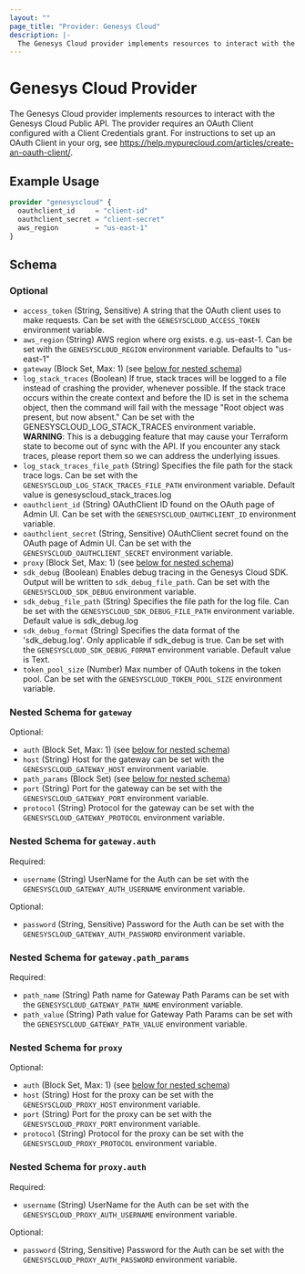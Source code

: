 ```yaml
---
layout: ""
page_title: "Provider: Genesys Cloud"
description: |-
  The Genesys Cloud provider implements resources to interact with the Genesys Cloud Public API.
---
```


# Genesys Cloud Provider

The Genesys Cloud provider implements resources to interact with the Genesys Cloud Public API. The provider requires an OAuth Client configured with a Client Credentials grant. For instructions to set up an OAuth Client in your org, see https://help.mypurecloud.com/articles/create-an-oauth-client/.

## Example Usage

```terraform
provider "genesyscloud" {
  oauthclient_id     = "client-id"
  oauthclient_secret = "client-secret"
  aws_region         = "us-east-1"
}
```

<!-- schema generated by tfplugindocs -->
## Schema

### Optional

- `access_token` (String, Sensitive) A string that the OAuth client uses to make requests. Can be set with the `GENESYSCLOUD_ACCESS_TOKEN` environment variable.
- `aws_region` (String) AWS region where org exists. e.g. us-east-1. Can be set with the `GENESYSCLOUD_REGION` environment variable. Defaults to "us-east-1"
- `gateway` (Block Set, Max: 1) (see [below for nested schema](#nestedblock--gateway))
- `log_stack_traces` (Boolean) If true, stack traces will be logged to a file instead of crashing the provider, whenever possible. 
If the stack trace occurs within the create context and before the ID is set in the schema object, then the command will fail with the message 
"Root object was present, but now absent." Can be set with the GENESYSCLOUD_LOG_STACK_TRACES environment variable. **WARNING**: This is a debugging feature that may cause your Terraform state to become out of sync with the API. 
If you encounter any stack traces, please report them so we can address the underlying issues.
- `log_stack_traces_file_path` (String) Specifies the file path for the stack trace logs. Can be set with the `GENESYSCLOUD_LOG_STACK_TRACES_FILE_PATH` environment variable. Default value is genesyscloud_stack_traces.log
- `oauthclient_id` (String) OAuthClient ID found on the OAuth page of Admin UI. Can be set with the `GENESYSCLOUD_OAUTHCLIENT_ID` environment variable.
- `oauthclient_secret` (String, Sensitive) OAuthClient secret found on the OAuth page of Admin UI. Can be set with the `GENESYSCLOUD_OAUTHCLIENT_SECRET` environment variable.
- `proxy` (Block Set, Max: 1) (see [below for nested schema](#nestedblock--proxy))
- `sdk_debug` (Boolean) Enables debug tracing in the Genesys Cloud SDK. Output will be written to `sdk_debug_file_path`. Can be set with the `GENESYSCLOUD_SDK_DEBUG` environment variable.
- `sdk_debug_file_path` (String) Specifies the file path for the log file. Can be set with the `GENESYSCLOUD_SDK_DEBUG_FILE_PATH` environment variable. Default value is sdk_debug.log
- `sdk_debug_format` (String) Specifies the data format of the 'sdk_debug.log'. Only applicable if sdk_debug is true. Can be set with the `GENESYSCLOUD_SDK_DEBUG_FORMAT` environment variable. Default value is Text.
- `token_pool_size` (Number) Max number of OAuth tokens in the token pool. Can be set with the `GENESYSCLOUD_TOKEN_POOL_SIZE` environment variable.

<a id="nestedblock--gateway"></a>
### Nested Schema for `gateway`

Optional:

- `auth` (Block Set, Max: 1) (see [below for nested schema](#nestedblock--gateway--auth))
- `host` (String) Host for the gateway can be set with the `GENESYSCLOUD_GATEWAY_HOST` environment variable.
- `path_params` (Block Set) (see [below for nested schema](#nestedblock--gateway--path_params))
- `port` (String) Port for the gateway can be set with the `GENESYSCLOUD_GATEWAY_PORT` environment variable.
- `protocol` (String) Protocol for the gateway can be set with the `GENESYSCLOUD_GATEWAY_PROTOCOL` environment variable.

<a id="nestedblock--gateway--auth"></a>
### Nested Schema for `gateway.auth`

Required:

- `username` (String) UserName for the Auth can be set with the `GENESYSCLOUD_GATEWAY_AUTH_USERNAME` environment variable.

Optional:

- `password` (String, Sensitive) Password for the Auth can be set with the `GENESYSCLOUD_GATEWAY_AUTH_PASSWORD` environment variable.


<a id="nestedblock--gateway--path_params"></a>
### Nested Schema for `gateway.path_params`

Required:

- `path_name` (String) Path name for Gateway Path Params can be set with the `GENESYSCLOUD_GATEWAY_PATH_NAME` environment variable.
- `path_value` (String) Path value for Gateway Path Params can be set with the `GENESYSCLOUD_GATEWAY_PATH_VALUE` environment variable.



<a id="nestedblock--proxy"></a>
### Nested Schema for `proxy`

Optional:

- `auth` (Block Set, Max: 1) (see [below for nested schema](#nestedblock--proxy--auth))
- `host` (String) Host for the proxy can be set with the `GENESYSCLOUD_PROXY_HOST` environment variable.
- `port` (String) Port for the proxy can be set with the `GENESYSCLOUD_PROXY_PORT` environment variable.
- `protocol` (String) Protocol for the proxy can be set with the `GENESYSCLOUD_PROXY_PROTOCOL` environment variable.

<a id="nestedblock--proxy--auth"></a>
### Nested Schema for `proxy.auth`

Required:

- `username` (String) UserName for the Auth can be set with the `GENESYSCLOUD_PROXY_AUTH_USERNAME` environment variable.

Optional:

- `password` (String, Sensitive) Password for the Auth can be set with the `GENESYSCLOUD_PROXY_AUTH_PASSWORD` environment variable.